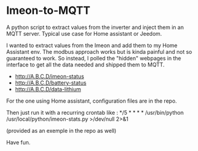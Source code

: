 # Imeon-to-MQTT
A python script to extract values from the inverter and inject them in an MQTT server. Typical use case for Home assistant or Jeedom.

I wanted to extract values from the Imeon and add them to my Home Assistant env.
The modbus approach works but is kinda painful and not so guaranteed to work.
So instead, I polled the "hidden" webpages in the interface to get all the data
needed and shipped them to MQTT.

- http://A.B.C.D/imeon-status
- http://A.B.C.D/battery-status
- http://A.B.C.D/data-lithium

For the one using Home assistant, configuration files are in the repo.

Then just run it with a recurring crontab like :
*/5    * * * *   /usr/bin/python /usr/local/python/imeon-stats.py >/dev/null 2>&1

(provided as an exemple in the repo as well)

Have fun.
